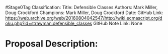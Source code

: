 #Stage0Tag
Classification:
Title: Defensible Classes
Authors: Mark Miller, Doug Crockford
Champions: Mark Miller, Doug Crockford
Date: 
GitHub Link: https://web.archive.org/web/20160804042547/http://wiki.ecmascript.org/doku.php?id=strawman:defensible_classes
GitHub Note Link: None

# Proposal Description:
